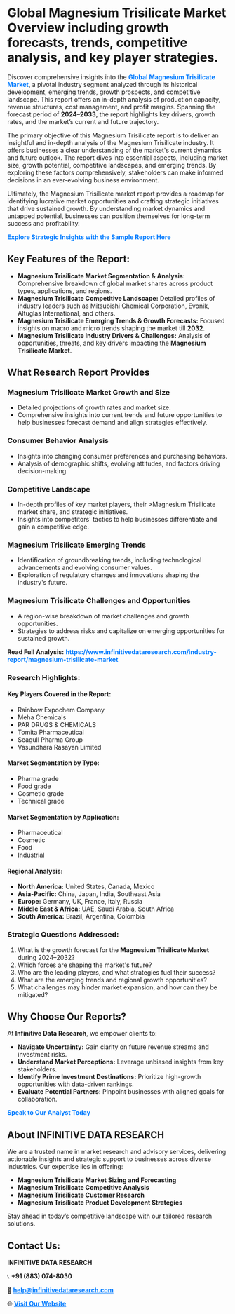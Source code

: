 <h1>Global Magnesium Trisilicate Market Overview including growth forecasts, trends, competitive analysis, and key player strategies.</h1>
<p>
Discover comprehensive insights into the 
<a href="https://www.infinitivedataresearch.com/industry-report/magnesium-trisilicate-market" rel="dofollow" style="color: #007BFF; text-decoration: none;"><strong>Global Magnesium Trisilicate Market</strong></a>, a pivotal industry segment analyzed through its historical development, emerging trends, growth prospects, and competitive landscape. This report offers an in-depth analysis of production capacity, revenue structures, cost management, and profit margins. Spanning the forecast period of <strong>2024–2033</strong>, the report highlights key drivers, growth rates, and the market’s current and future trajectory.
</p>
<p>
The primary objective of this Magnesium Trisilicate report is to deliver an insightful and in-depth analysis of the Magnesium Trisilicate industry. It offers businesses a clear understanding of the market's current dynamics and future outlook. The report dives into essential aspects, including market size, growth potential, competitive landscapes, and emerging trends. By exploring these factors comprehensively, stakeholders can make informed decisions in an ever-evolving business environment.
</p>
<p>
Ultimately, the Magnesium Trisilicate market report provides a roadmap for identifying lucrative market opportunities and crafting strategic initiatives that drive sustained growth. By understanding market dynamics and untapped potential, businesses can position themselves for long-term success and profitability.
</p>
<p>
<a href="https://www.infinitivedataresearch.com/request-sample/reportId=105785" style="color: #007BFF; text-decoration: none;"><strong>Explore Strategic Insights with the Sample Report Here</strong></a>
</p>

<h2>Key Features of the Report:</h2>
<ul>
<li><strong>Magnesium Trisilicate Market Segmentation & Analysis:</strong> Comprehensive breakdown of global market shares across product types, applications, and regions.</li>
<li><strong>Magnesium Trisilicate Competitive Landscape:</strong> Detailed profiles of industry leaders such as Mitsubishi Chemical Corporation, Evonik, Altuglas International, and others.</li>
<li><strong>Magnesium Trisilicate Emerging Trends & Growth Forecasts:</strong> Focused insights on macro and micro trends shaping the market till <strong>2032</strong>.</li>
<li><strong>Magnesium Trisilicate Industry Drivers & Challenges:</strong> Analysis of opportunities, threats, and key drivers impacting the <strong>Magnesium Trisilicate Market</strong>.</li>
</ul>

<h2>What Research Report Provides</h2>
<h3>Magnesium Trisilicate Market Growth and Size</h3>
<ul>
<li>Detailed projections of growth rates and market size.</li>
<li>Comprehensive insights into current trends and future opportunities to help businesses forecast demand and align strategies effectively.</li>
</ul>

<h3>Consumer Behavior Analysis</h3>
<ul>
<li>Insights into changing consumer preferences and purchasing behaviors.</li>
<li>Analysis of demographic shifts, evolving attitudes, and factors driving decision-making.</li>
</ul>

<h3>Competitive Landscape</h3>
<ul>
<li>In-depth profiles of key market players, their >Magnesium Trisilicate market share, and strategic initiatives.</li>
<li>Insights into competitors' tactics to help businesses differentiate and gain a competitive edge.</li>
</ul>

<h3>Magnesium Trisilicate Emerging Trends</h3>
<ul>
<li>Identification of groundbreaking trends, including technological advancements and evolving consumer values.</li>
<li>Exploration of regulatory changes and innovations shaping the industry's future.</li>
</ul>

<h3>Magnesium Trisilicate Challenges and Opportunities</h3>
<ul>
<li>A region-wise breakdown of market challenges and growth opportunities.</li>
<li>Strategies to address risks and capitalize on emerging opportunities for sustained growth.</li>
</ul>
<p><strong>Read Full Analysis:</strong> <a href="https://www.infinitivedataresearch.com/industry-report/magnesium-trisilicate-market" rel="dofollow" style="color: #007BFF; text-decoration: none;"><strong>https://www.infinitivedataresearch.com/industry-report/magnesium-trisilicate-market</strong></a></p>
<h3>Research Highlights:</h3>
<h4>Key Players Covered in the Report:</h4>
<ul><li>Rainbow Expochem Company</li><li>Meha Chemicals</li><li>PAR DRUGS &amp; CHEMICALS</li><li>Tomita Pharmaceutical</li><li>Seagull Pharma Group</li><li>Vasundhara Rasayan Limited</li></ul>
<h4>Market Segmentation by Type:</h4>
<ul><li>Pharma grade</li><li>Food grade</li><li>Cosmetic grade</li><li>Technical grade</li></ul>
<h4>Market Segmentation by Application:</h4>
<ul><li>Pharmaceutical</li><li>Cosmetic</li><li>Food</li><li>Industrial</li></ul>

<h4>Regional Analysis:</h4>
<ul>
<li><strong>North America:</strong> United States, Canada, Mexico</li>
<li><strong>Asia-Pacific:</strong> China, Japan, India, Southeast Asia</li>
<li><strong>Europe:</strong> Germany, UK, France, Italy, Russia</li>
<li><strong>Middle East & Africa:</strong> UAE, Saudi Arabia, South Africa</li>
<li><strong>South America:</strong> Brazil, Argentina, Colombia</li>
</ul>

<h3>Strategic Questions Addressed:</h3>
<ol>
<li>What is the growth forecast for the <strong>Magnesium Trisilicate Market</strong> during 2024–2032?</li>
<li>Which forces are shaping the market's future?</li>
<li>Who are the leading players, and what strategies fuel their success?</li>
<li>What are the emerging trends and regional growth opportunities?</li>
<li>What challenges may hinder market expansion, and how can they be mitigated?</li>
</ol>

<h2>Why Choose Our Reports?</h2>
<p>At <strong>Infinitive Data Research</strong>, we empower clients to:</p>
<ul>
<li><strong>Navigate Uncertainty:</strong> Gain clarity on future revenue streams and investment risks.</li>
<li><strong>Understand Market Perceptions:</strong> Leverage unbiased insights from key stakeholders.</li>
<li><strong>Identify Prime Investment Destinations:</strong> Prioritize high-growth opportunities with data-driven rankings.</li>
<li><strong>Evaluate Potential Partners:</strong> Pinpoint businesses with aligned goals for collaboration.</li>
</ul>
<p><a href="https://www.infinitivedataresearch.com/industry-report/magnesium-trisilicate-market" rel="dofollow" style="color: #007BFF; text-decoration: none;"><strong>Speak to Our Analyst Today</strong></a></p>

<h2>About INFINITIVE DATA RESEARCH</h2>
<p>We are a trusted name in market research and advisory services, delivering actionable insights and strategic support to businesses across diverse industries. Our expertise lies in offering:</p>
<ul>
<li><strong>Magnesium Trisilicate Market Sizing and Forecasting</strong></li>
<li><strong>Magnesium Trisilicate Competitive Analysis</strong></li>
<li><strong>Magnesium Trisilicate Customer Research</strong></li>
<li><strong>Magnesium Trisilicate Product Development Strategies</strong></li>
</ul>
<p>Stay ahead in today’s competitive landscape with our tailored research solutions.</p>

<h2>Contact Us:</h2>
<p><strong>INFINITIVE DATA RESEARCH</strong></p>
<p>📞 <strong>+91 (883) 074-8030</strong></p>
<p>📧 <strong><a href="mailto:help@infinitivedataresearch.com" style="color: #007BFF;">help@infinitivedataresearch.com</a></strong></p>
<p>🌐 <strong><a href="https://www.infinitivedataresearch.com" rel="dofollow" style="color: #007BFF;">Visit Our Website</a></strong></p>